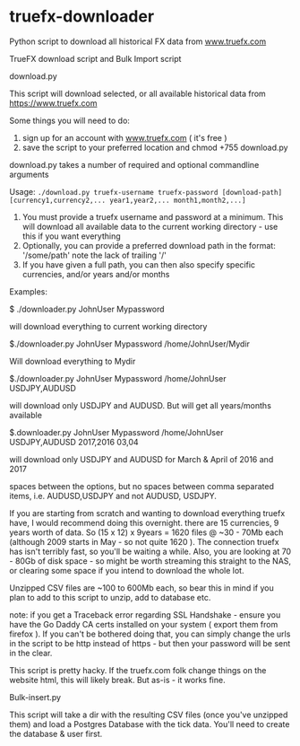 # truefx-downloader
Python script to download all historical FX data from www.truefx.com

 TrueFX download script and
 Bulk Import script

download.py

This script will download selected, or all available historical data from https://www.truefx.com

Some things you will need to do:
1. sign up for an account with www.truefx.com ( it's free )
2. save the script to your preferred location and chmod +755 download.py

download.py takes a number of required and optional commandline arguments

Usage: ```./download.py truefx-username truefx-password [download-path] [currency1,currency2,... year1,year2,... month1,month2,...]```

1. You must provide a truefx username and password at a minimum. This will download all available data to the current working directory - use this if you want everything
2. Optionally, you can provide a preferred download path in the format: '/some/path' note the lack of trailing '/'
3. If you have given a full path, you can then also specify specific currencies, and/or years and/or months

Examples:

$ ./downloader.py JohnUser Mypassword

will download everything to current working directory


$./downloader.py JohnUser Mypassword /home/JohnUser/Mydir

Will download everything to Mydir


$./downloader.py JohnUser Mypassword /home/JohnUser USDJPY,AUDUSD

will download only USDJPY and AUDUSD. But will get all years/months available


$.downloader.py JohnUser Mypassword /home/JohnUser USDJPY,AUDUSD 2017,2016 03,04

will download only USDJPY and AUDUSD for March & April of 2016 and 2017

spaces between the options, but no spaces between comma separated items, i.e. AUDUSD,USDJPY and not AUDUSD, USDJPY.

If you are starting from scratch and wanting to download everything truefx have, I would recommend doing this overnight. there are 15 currencies, 9 years worth of data. So (15 x 12) x 9years = 1620 files @ ~30 - 70Mb each (although 2009 starts in May - so not quite 1620 ). The connection truefx has isn't terribly fast, so you'll be waiting a while. Also, you are looking at 70 - 80Gb of disk space - so might be worth streaming this straight to the NAS, or clearing some space if you intend to download the whole lot.

Unzipped CSV files are ~100 to 600Mb each, so bear this in mind if you plan to add to this script to unzip, add to database etc. 

note: if you get a Traceback error regarding SSL Handshake - ensure you have the Go Daddy CA certs installed on your system ( export them from firefox ). If you can't be bothered doing that, you can simply change the urls in the script to be http instead of https - but then your password will be sent in the clear.

This script is pretty hacky. If the truefx.com folk change things on the website html, this will likely break. But as-is - it works fine.

Bulk-insert.py

This script will take a dir with the resulting CSV files (once you've unzipped them) and load a Postgres Database with the tick data. 
You'll need to create the database & user first.
